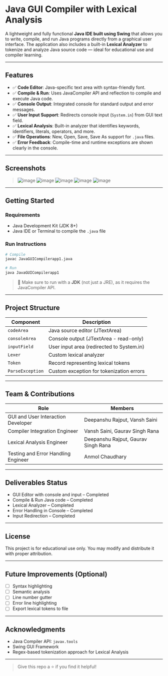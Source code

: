 # Java GUI Compiler with Lexical Analysis

A lightweight and fully functional **Java IDE built using Swing** that allows you to write, compile, and run Java programs directly from a graphical user interface. The application also includes a built-in **Lexical Analyzer** to tokenize and analyze Java source code — ideal for educational use and compiler learning.

---

##  Features

- ✅ **Code Editor**: Java-specific text area with syntax-friendly font.
- ✅ **Compile & Run**: Uses JavaCompiler API and reflection to compile and execute Java code.
- ✅ **Console Output**: Integrated console for standard output and error messages.
- ✅ **User Input Support**: Redirects console input (`System.in`) from GUI text field.
- ✅ **Lexical Analysis**: Built-in analyzer that identifies keywords, identifiers, literals, operators, and more.
- ✅ **File Operations**: New, Open, Save, Save As support for `.java` files.
- ✅ **Error Feedback**: Compile-time and runtime exceptions are shown clearly in the console.

---

## Screenshots

> ![image](https://github.com/user-attachments/assets/c647d72b-6a45-4879-b388-989e49e4047c)
> ![image](https://github.com/user-attachments/assets/9f604eb1-7bc2-4cb4-ae84-3cfc48a08140)
> ![image](https://github.com/user-attachments/assets/9adad4ac-ad3a-4f22-a2a8-24ac5727d4bb)
> ![image](https://github.com/user-attachments/assets/a34a981f-8de2-46bd-bcca-00373aed56a1)
> ![image](https://github.com/user-attachments/assets/fb15f30b-5589-4436-bc68-783fae54a984)





---

##  Getting Started

###  Requirements

- Java Development Kit (JDK 8+)
- Java IDE or Terminal to compile the `.java` file

###  Run Instructions

```bash
# Compile
javac JavaGUICompilerapp1.java

# Run
java JavaGUICompilerapp1
```

> 📌 Make sure to run with a **JDK** (not just a JRE), as it requires the JavaCompiler API.

---

##  Project Structure

| Component         | Description                                      |
|------------------|--------------------------------------------------|
| `codeArea`       | Java source editor (JTextArea)                   |
| `consoleArea`    | Console output (JTextArea - read-only)           |
| `inputField`     | User input area (redirected to System.in)        |
| `Lexer`          | Custom lexical analyzer                          |
| `Token`          | Record representing lexical tokens               |
| `ParseException` | Custom exception for tokenization errors         |

---

## Team & Contributions

| Role                                | Members                                  |
|-------------------------------------|------------------------------------------|
| GUI and User Interaction Developer  | Deepanshu Rajput, Vansh Saini            |
| Compiler Integration Engineer       | Vansh Saini, Gaurav Singh Rana           |
| Lexical Analysis Engineer           | Deepanshu Rajput, Gaurav Singh Rana      |
| Testing and Error Handling Engineer | Anmol Chaudhary                          |

---

##  Deliverables Status

- GUI Editor with console and input –  Completed  
- Compile & Run Java code – Completed  
- Lexical Analyzer – Completed  
- Error Handling in Console –  Completed  
- Input Redirection –  Completed  

---

## License

This project is for educational use only. You may modify and distribute it with proper attribution.

---

##  Future Improvements (Optional)

- [ ] Syntax highlighting
- [ ] Semantic analysis
- [ ] Line number gutter
- [ ] Error line highlighting
- [ ] Export lexical tokens to file

---

##  Acknowledgments

- Java Compiler API: `javax.tools`
- Swing GUI Framework
- Regex-based tokenization approach for Lexical Analysis

---

> Give this repo a ⭐ if you find it helpful!
